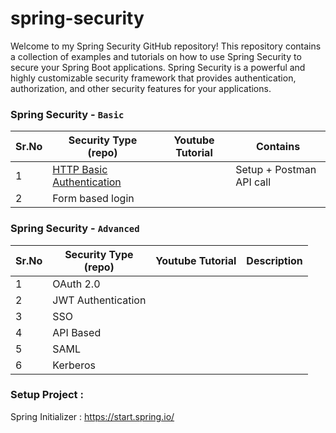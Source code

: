 # spring-security
Welcome to my Spring Security GitHub repository! This repository contains a collection of
examples and tutorials on how to use Spring Security to secure your Spring Boot applications.
Spring Security is a powerful and highly customizable security framework that provides 
authentication, authorization, and other security features for your applications.


###  Spring Security - `Basic`

| Sr.No | Security Type<br/>(repo)                                                               | Youtube Tutorial | Contains                 |
|-------|----------------------------------------------------------------------------------------|------------------|--------------------------|
| 1     | [HTTP Basic Authentication](https://github.com/atquil/spring-security/tree/basic-auth) |                  | Setup + Postman API call |
| 2     | Form based login                                                                       |                  |                          |


###  Spring Security - `Advanced`

| Sr.No | Security Type<br/>(repo) | Youtube Tutorial   | Description |
|-------|--------------------------|--------------------|-------------|
| 1     | OAuth 2.0                |                    |             |
| 2     | JWT Authentication       |                    |             |
| 3     | SSO                      |                    |             |
| 4     | API Based                |                    |             |
| 5     | SAML                     |                    |             |
| 6     | Kerberos                 |                    |             |


### Setup Project :

Spring Initializer : https://start.spring.io/